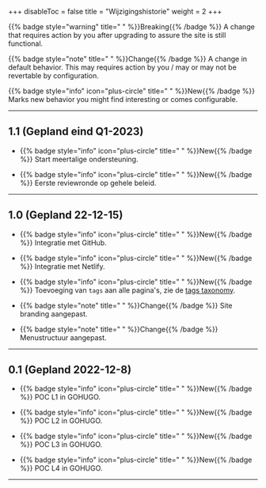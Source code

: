 +++
disableToc = false
title = "Wijzigingshistorie"
weight = 2
+++


{{% badge style="warning" title=" " %}}Breaking{{% /badge %}} A change that requires action by you after upgrading to assure the site is still functional.

{{% badge style="note" title=" " %}}Change{{% /badge %}} A change in default behavior. This may requires action by you / may or may not be revertable by configuration.

{{% badge style="info" icon="plus-circle" title=" " %}}New{{% /badge %}} Marks new behavior you might find interesting or comes configurable.

---

## 1.1 (Gepland eind Q1-2023)

- {{% badge style="info" icon="plus-circle" title=" " %}}New{{% /badge %}} Start meertalige ondersteuning.

- {{% badge style="info" icon="plus-circle" title=" " %}}New{{% /badge %}} Eerste reviewronde op gehele beleid.

---

## 1.0 (Gepland 22-12-15)


- {{% badge style="info" icon="plus-circle" title=" " %}}New{{% /badge %}} Integratie met GitHub.

- {{% badge style="info" icon="plus-circle" title=" " %}}New{{% /badge %}} Integratie met Netlify.

- {{% badge style="info" icon="plus-circle" title=" " %}}New{{% /badge %}} Toevoeging van `tags` aan alle pagina's, zie de [tags taxonomy](http://localhost:1313/tags/index.html).

- {{% badge style="note" title=" " %}}Change{{% /badge %}} Site branding aangepast.

- {{% badge style="note" title=" " %}}Change{{% /badge %}} Menustructuur aangepast.

---


## 0.1 (Gepland 2022-12-8)


- {{% badge style="info" icon="plus-circle" title=" " %}}New{{% /badge %}} POC L1 in GOHUGO.

- {{% badge style="info" icon="plus-circle" title=" " %}}New{{% /badge %}} POC L2 in GOHUGO.

- {{% badge style="info" icon="plus-circle" title=" " %}}New{{% /badge %}} POC L3 in GOHUGO.

- {{% badge style="info" icon="plus-circle" title=" " %}}New{{% /badge %}} POC L4 in GOHUGO.

---
